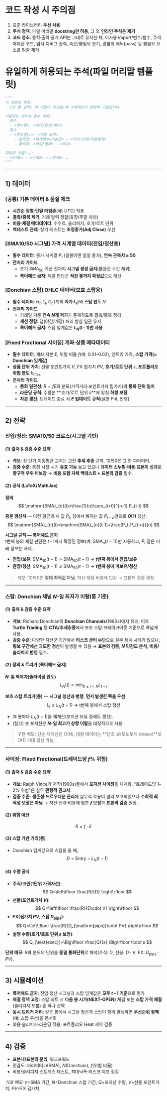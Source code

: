 # 코드 작성 시 주의점
1. 표준 라이브러리 **우선 사용**
2. **주석 정책**: 파일 머리말 **docstring만 허용**, 그 외 **인라인 주석은 제거**
3. **코드 청소**: 동작·출력·공개 API는 그대로 유지한 채, 미사용 import/변수/함수, 주석 처리된 코드, 임시 디버그 출력, 죽은/불필요 분기, 광범위 예외(pass) 등 불필요 요소를 일괄 제거

# 유일하게 허용되는 주석(파일 머리말 템플릿)

```python
"""
이 파일의 목적:
- (한 줄 요약) 이 파일이 무엇을/왜 수행하는지 명확히 기술합니다.

사용되는 변수와 함수 목록:
- 변수
  - <변수명>: <의미/단위/예시>
- 함수
  - <함수명()>: <역할 요약>
    - 입력값: <매개변수=기본값> — <의미/단위/허용범위>
    - 출력값: <타입/형태> — <의미>

파일의 흐름(→):
- <단계1> → <단계2> → <단계3> …
"""
```

---

## 1) 데이터

### (공통) 기본 데이터 & 품질 체크
- **시간순 정렬·단일 타임존**(예: UTC) 적용
- **결측/중복 제거**, 거래 달력 정합(휴장/주말 처리)
- **비용·체결 메타데이터**: 수수료, 슬리피지, 호가/로트 단위
- **백테스트 관례**: 장기 테스트는 **조정종가(Adj Close)** 우선

### [SMA10/50 시그널] 가격 시계열 데이터(진입/청산용)
- **필수 데이터**: 종가 시계열 $P_t$ (일봉이면 일일 종가), **연속 관측치 ≥ 50**
- **전처리 가이드**
  - 초기 $SMA_{50}$ 계산 전까지 **시그널 생성 금지**(불완전 구간 제외)
  - **룩어헤드 금지**: 체결 판단은 **직전 봉까지 확정값**으로 계산

### [Donchian 스탑] OHLC 데이터(보호 스탑용)
- **필수 데이터**: $H_t, L_t, C_t$ (특히 **저가 $L_t$**)와 **스탑 윈도** $N$
- **전처리 가이드**
  - 거래일 기준 **연속 $N$개 저가**가 존재하도록 결측/중복 정리
  - **세션 정합**: 갭(야간/개장) 처리 방침 일관 유지
  - **룩어헤드 금지**: 스탑 임계값은 **$L_N(t\!-\!1)$만 사용**

### [Fixed Fractional 사이징] 계좌·상품 메타데이터
- **필수 데이터**: 계좌 자본 $E$, 위험 비율 $f$(예: 0.01–0.02), 엔트리 가격, **스탑 가격(= Donchian 임계값)**
- **상품 단위 가치**: 선물 포인트가치 $V$, FX 핍가치 $PV$, **호가/로트 단위** $s$, **포트폴리오 위험 한도** $h_{\max}$
- **전처리 가이드**
  - **통화 일관성**: $R=fE$와 분모(가격거리·포인트가치·핍가치)의 **통화 단위 일치**
  - **라운딩 규칙**: 수량은 **호가/로트 단위 $s$**에 맞춰 **하향 보정**
  - **자본 갱신**: 트레이드 종료 시 **$E$ 업데이트 규칙**(실현 PnL 반영)

---

## 2) 전략

### 진입/청산: **SMA10/50 크로스(시그널 기반)**

#### (1) 출처 & 검증 수준 요약
- **계보**: 장·단기 이동평균 교차는 고전 **추세 추종** 규칙, 10/50은 그 한 파라미터.
- **검증 수준**: 특정 시장·시기 **유효 가능** 보고 있으나 **데이터 스누핑·비용·표본외 성과**로 **항구적 우위 미보장** → **비용 포함 자체 백테스트 + 표본외 검증** 필수.

#### (2) 공식 (LaTeX/MathJax)
**정의**
$$
\mathrm{SMA}_{n}(t)=\frac{1}{n}\sum_{i=0}^{n-1} P_{t-i}
$$

**증분 갱신식** — 이전 평균과 새 값 $P_t$, 창에서 빠지는 값 $P_{t-n}$만으로 **$O(1)$** 갱신:
$$
\mathrm{SMA}_{n}(t)=\mathrm{SMA}_{n}(t-1)+\frac{P_t-P_{t-n}}{n}
$$

**시그널 규칙 — 룩어헤드 금지**  
$t$번째 봉의 체결 판단은 $t\!-\!1$까지 확정된 정보(예: $\mathrm{SMA}_n(t-1)$)만 사용하고, $P_t$ 같은 미래 정보는 배제.
- **진입/보유**: $\mathrm{SMA}_{10}(t-1)>\mathrm{SMA}_{50}(t-1)$ → **t번째 봉에서 진입/보유**
- **관망/청산**: $\mathrm{SMA}_{10}(t-1)\le \mathrm{SMA}_{50}(t-1)$ → **t번째 봉에 미보유/청산**

> 메모: 10/50은 **절대 최적값 아님**. 자산·레짐·비용에 민감 → 표본외 검증 권장.

---

### 스탑: **Donchian 채널 $N$-일 최저가 이탈(롱 기준)**

#### (1) 출처 & 검증 수준 요약
- **계보**: Richard Donchian의 **Donchian Channels**(1960s)에서 유래, 이후 **Turtle Trading** 등 **CTA/추세추종**에서 보호 스탑·브레이크아웃 기준으로 폭넓게 사용.
- **검증 수준**: 다양한 자산군·기간에서 **리스크 관리 수단**으로 실무 채택 사례가 많으나, **횡보 구간에선 과도한 청산**이 발생할 수 있음 → **표본외 검증**, **$N$ 민감도 분석**, **비용/슬리피지 반영** 필수.

#### (2) 정의 & 트리거 (룩어헤드 금지)
**$N$-일 최저가(슬라이딩 윈도)**
$$
L_N(t)=\min_{0\le i < N} L_{t-i}
$$

**보호 스탑 트리거(롱)** — **시그널 청산과 병행**, **먼저 발생한 쪽을 우선**  
$$
L_t \le L_N(t-1)\ \Rightarrow\ \text{t번째 봉에서 스탑 청산}
$$
- 매 봉마다 $L_N(t-1)$을 재계산(포지션 보유 중에도 갱신).
- (참고) 숏 포지션은 **$N$-일 최고가 상향 이탈**을 대칭적으로 사용.

> 구현 메모: 단순 재계산은 $O(N)$, 대량 데이터는 **단조 큐(모노토닉 deque)**로 $O(1)$ 기대 갱신 가능.

---

### 사이징: **Fixed Fractional(트레이드당 $f\%$ 위험)**

#### (1) 출처 & 검증 수준 요약
- **계보**: Ralph Vince가 저작(1990s)들에서 **포지션 사이징**을 체계화. “트레이드당 1–2% 위험”은 실무 **관행적 권고치**.
- **검증 수준**: **생존성·드로우다운 관리**에 실무적 효용이 널리 보고되었으나 **수학적 최적성 보장은 아님** → 자산·전략·비용에 맞춘 **$f$ 보정**과 **표본외 검증** 권장.

#### (2) 위험 예산
$$
R=f\cdot E
$$

#### (3) 스탑 기반 거리(롱)
- Donchian 임계값으로 스탑을 둘 때,
$$
D=\text{Entry}-L_N(t-1)
$$

#### (4) 수량 공식
- **주식/코인(1단위 가격자산)**:  
$$
Q=\left\lfloor \frac{R}{D} \right\rfloor
$$
- **선물(포인트가치 $V$)**:  
$$
Q=\left\lfloor \frac{R}{D\cdot V} \right\rfloor
$$
- **FX(핍가치 $PV$, 스탑 $D_{\mathrm{pips}}$)**:  
$$
Q=\left\lfloor \frac{R}{D_{\mathrm{pips}}\cdot PV} \right\rfloor
$$
- **실행 수량(호가/로트 단위 $s$ 보정)**:  
$$
Q_{\text{exec}}=\Big\lfloor \frac{Q}{s} \Big\rfloor \cdot s
$$

**단위 메모**: $R$과 분모의 단위를 **동일 통화단위**로 해석(주식: $D$, 선물: $D\cdot V$, FX: $D_{\mathrm{pips}}\cdot PV$).

---

## 3) 시뮬레이션
- **룩어헤드 금지**: 진입·청산 시그널과 스탑 임계값은 **모두 $t\!-\!1$ 기준**으로 평가
- **체결 정책 고정**: 스탑 히트 시 **다음 봉 시가(NEXT-OPEN)** 체결 또는 **스탑 가격 체결**(슬리피지 포함) 중 하나 선택
- **동시 트리거 처리**: 같은 봉에서 시그널 청산과 스탑이 함께 발생하면 **우선순위 정책**(예: 스탑 우선)을 문서화
- 비용·슬리피지·라운딩 적용, 포트폴리오 Heat 제약 검증

---

## 4) 검증
- **표본내/표본외 분리**, 워크포워드
- 민감도: 파라미터 $n$(SMA), $N$(Donchian), $f$(위험 비율)
- 비용/슬리피지 스트레스 테스트, 최대낙폭·리스크 지표 점검

_기호 메모_: $n$=SMA 기간, $N$=Donchian 스탑 기간, $Q$=포지션 수량, $V$=선물 포인트가치, $PV$=FX 핍가치
